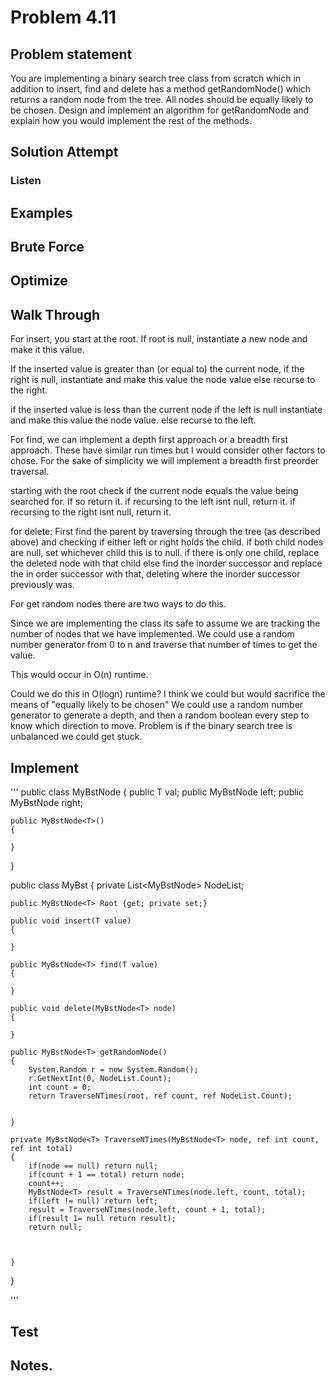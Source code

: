 # Problem 4.11

## Problem statement
You are implementing a binary search tree class from scratch which in addition to insert, find and delete has a method
getRandomNode() which returns a random node from the tree. All nodes should be equally likely to be chosen. Design and implement 
an algorithm for getRandomNode and explain how you would implement the rest of the methods. 

## Solution Attempt

### Listen

## Examples

## Brute Force

## Optimize

## Walk Through

For insert, you start at the root.
If root is null, instantiate a new node and make it this value. 

If the inserted value is greater than (or equal to) the current node, 
    if the right is null, instantiate and make this value the node value
else recurse to the right. 

if the inserted value is less than the current node
    if the left is null instantiate and make this value the node value.
else recurse to the left.

For find, we can implement a depth first approach or a breadth first approach. These have similar run times but I would 
consider other factors to chose. For the sake of simplicity we will implement a breadth first preorder traversal.

starting with the root
check if the current node equals the value being searched for. If so return it.
if recursing to the left isnt null, return it.
if recursing to the right isnt null, return it.

for delete:
First find the parent by traversing through the tree (as described above) and checking if either left or right holds the child. 
if both child nodes are null, set whichever child this is to null.
if there is only one child, replace the deleted node with that child
else find the inorder successor and replace the in order successor with that, deleting where the inorder successor previously was.

For get random nodes there are two ways to do this.

Since we are implementing the class its safe to assume we are tracking the number of nodes that we have implemented. We could use a random number generator from 0 to n and traverse that number of times to get the value. 

This would occur in O(n) runtime. 

Could we do this in O(logn) runtime? I think we could but would sacrifice the means of "equally likely to be chosen"
We could use a random number generator to generate a depth, and then a random boolean every step to know which direction to move. 
Problem is if the binary search tree is unbalanced we could get stuck. 

## Implement

'''
public class MyBstNode<T>
{
    public T val;
    public MyBstNode<T> left;
    public MyBstNode<T> right;

    public MyBstNode<T>()
    {

    }
}

public class MyBst<T>
{
    private List<MyBstNode<T>> NodeList;

    public MyBstNode<T> Root {get; private set;}

    public void insert(T value)
    {

    }

    public MyBstNode<T> find(T value)
    {

    }

    public void delete(MyBstNode<T> node)
    {

    }

    public MyBstNode<T> getRandomNode()
    {
        System.Random r = new System.Random();
        r.GetNextInt(0, NodeList.Count);
        int count = 0;
        return TraverseNTimes(root, ref count, ref NodeList.Count);
        

    }

    private MyBstNode<T> TraverseNTimes(MyBstNode<T> node, ref int count, ref int total)
    {
        if(node == null) return null;
        if(count + 1 == total) return node;
        count++;
        MyBstNode<T> result = TraverseNTimes(node.left, count, total);
        if(left != null) return left;
        result = TraverseNTimes(node.left, count + 1, total);
        if(result 1= null return result);
        return null;
        

        
    }

}

'''

## Test


## Notes. 